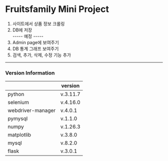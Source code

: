 # Fruitsfamily Mini Project

1. 사이트에서 상품 정보 크롤링  
2. DB에 저장  
----- 예정 -----  
3. Admin page에 보여주기  
4. DB 통계 그래프 보여주기  
5. 검색, 추가, 삭제, 수정 기능 추가  


-----
### Version Information
|                   | version  |
|-------------------|----------|
| python            | v.3.11.7 |  
| selenium          | v.4.16.0 |
| webdriver-manager | v.4.0.1  |
| pymysql           | v.1.1.0  |
| numpy             | v.1.26.3 |
| matplotlib        | v.3.8.0  |
| mysql             | v.8.2.0  |
| flask             | v.3.0.1  |

